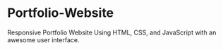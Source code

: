 # Portfolio-Website
Responsive Portfolio Website Using HTML, CSS, and JavaScript with an awesome user interface.
